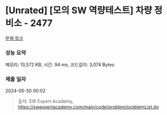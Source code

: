 # [Unrated] [모의 SW 역량테스트] 차량 정비소 - 2477 

[문제 링크](https://swexpertacademy.com/main/code/problem/problemDetail.do?contestProbId=AV6c6bgaIuoDFAXy) 

### 성능 요약

메모리: 13,572 KB, 시간: 94 ms, 코드길이: 3,074 Bytes

### 제출 일자

2024-05-30 00:02



> 출처: SW Expert Academy, https://swexpertacademy.com/main/code/problem/problemList.do